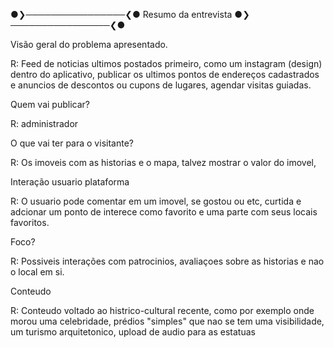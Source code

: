 ●❯────────────────❮● Resumo da entrevista ●❯────────────────❮●

                                                               
Visão geral do problema apresentado.


R: Feed de noticias ultimos postados primeiro, como um instagram (design) dentro do aplicativo, publicar os ultimos 
pontos de endereços cadastrados e anuncios de descontos ou cupons de lugares, agendar visitas guiadas.


Quem vai publicar?



R: administrador



O que vai ter para o visitante? 



R: Os imoveis com as historias e o mapa, talvez mostrar o valor do imovel,



Interação usuario plataforma 



R: O usuario pode comentar em um imovel, se gostou ou etc, curtida e adcionar um ponto de interece como favorito e uma parte com seus locais favoritos.



Foco?



R: Possiveis interações com patrocinios, avaliaçoes sobre as historias e nao o local em si.



Conteudo


R: Conteudo voltado ao histrico-cultural recente, como por exemplo onde morou uma celebridade, prédios "simples" que nao se tem uma visibilidade, 
um turismo arquitetonico, upload de audio para as estatuas





